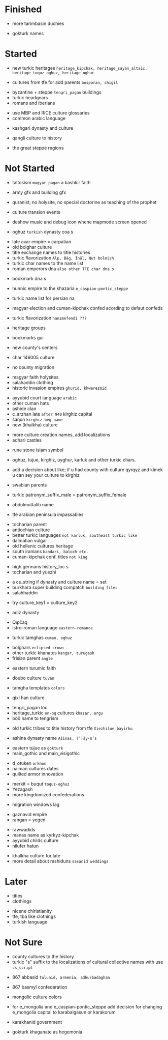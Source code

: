 # Finished
 - more tarimbasin duchies
 * gokturk names

# Started
 * new turkic heritages `heritage_kipchak, heritage_sayan_altaic, heritage_toquz_oghuz, heritage_oghur`
 - cultures from tfe for add parents `bosporan, chigil`
 * byzantine + steppe `tengri_pagan` buildings
 * turkic headgears
 * romans and iberians
 - use MBP and RICE culture glossaries
 - common arabic language
 * kashgari dynasty and culture
 - qangli culture to history
 * the great steppe regions

# Not Started
 - taltosism `magyar_pagan` a bashkir faith
 * army gfx and building gfx
 - quranist; no holysite, no special doctorine as teaching of the prophet
 * culture transion events
 - deshow music and debug icon whene mapmode screen opened
 * oghuz `turkish` dynasty coa s
 - late avar empire = carpatian
 - old bolghar culture
 - title exchange names to title histories
 - turkic flavorization `Alp, Bäg, Īnāl, Qut bolmish`
 - turkic char names to the name list
 - roman emperors dna `also other TFE char dna s`
 * bookmark dna s
 - hunnic empire to the khazaria `e_caspian-pontic_steppe`
 * turkic name list for persian na
 - magyar election and cuman-kipchak confed acording to defaut confeds
 * turkic flavorization `hanımefendi ???`
 - heritage groups
 * bookmarks gui
 - new county's centers
 * char 146005 culture
 - no county migration
 * magyar faith holysites
 * salahaddin clothing
 * historic invasion empires `ghurid, khwarezmid`
 - ayyubid court language `arabic`
 - other cuman hats
 - ashide clan
 - c_arzhan late `after 940` kirghiz capital
 - šaŋun `kirghiz beg name`
 - new  (khalkha) culture
 * more culture creation names, add localizations
 * adhari castles
 - rune stone islam symbol
 * oghuz, tujue, kirghiz, uyghur, karluk and other turkic chars.
 - add a decision about like; if u had county with culture qyrqyz and kimek u can sey your culture to kirghiz
 * swabian parents
 - turkic patronym_suffix_male = patronym_suffix_female
 * abdulmuttalib name
 - tfe arabian peninsula impassables
 * tocharian parent
 * antiochian culture
 * better turkic languages `not karluk, southeast turkic like`
 * dalmatian vulgar
 * old hellenic cultures heritage
 * south iranians `bandari, baloch etc.`
 * cuman-kipchak conf. titles `not king`
 - high germans history_loc s
 - tocharian and yuezhi
 * a cs_string if dynasty and culture name = set
 * burkhara super building compatch `building files`
 * salahhaddin
 - try culture_key1 = culture_key2
 * adiz dynasty
 - Qıpčaq
 - istro-roman language `eastern-romance`
 * turkic tamghas `cuman, oghuz`
 - bolghars `eclipsed crown`
 - other turkic khanates `kangar, turugesh`
 - frisian parent `angle`
 * eastern turumic faith
 - doubo culture `tuvan`
 * tamgha templates `colors`
 - qixi han culture
 * tengri_pagan loc
 * heritage_turkic `on-oq` cultures `khazar, argu`
 * böö name to tengrism
 - old turkic tribes to title history from tfe `Xiezhilue bayirku`
 * ashina dynasty name `Ašinas, (’)šy-n’s`
 - eastern tujue as `gokturk`
 - main_gothic and main_visigothic
 * d_otuken `orkhon`
 * naiman cultures dates
 * quilted armor innovation
 - merkit = buqut `toquz-oghuz`
 - Yezagash
 - more kingdomized confederations
 * migration windows lag
 - gaznavid empire
 - rangan = yegen
 * rawwadids
 * manas name as kyrkyz-kipchak
 * ayyubid childs culture
 * nilufer hatun
 - khalkha culture for late
 - more detail about rashiduns `sasanid weddings`

# Later
 * titles
 * clothings
 - nicene chiristianity
 - tfe, tba like clothings
 - turkish language

# Not Sure
 - county cultures to the history
 - turkic "s" suffix to the localizations of cultural collective names with use `cs_script`
 * 867 abbasid `tulunid, armenia, adhurbadaghan`
 - 867 basmyl confederation
 * mongolic culture colors
 - for e_mongolia and e_caspian-pontic_steppe add decision for changing e_mongolia capital to karabalgasun or karakorum
 * karakhanid government
 - gokturk khaganate as hegemonia
